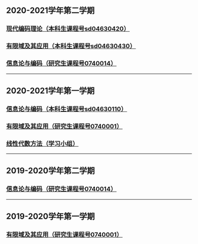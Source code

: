 ## 2020-2021学年第二学期
### [现代编码理论（本科生课程号sd04630420）](/MCT2021Spring.md)

### [有限域及其应用（本科生课程号sd04630430）](/FFTA2021Spring.md)

### [信息论与编码（研究生课程号0740014）](/InformationCoding2021Spring.md)

------

## 2020-2021学年第一学期
### [信息论与编码（本科生课程号sd04630110）](/InformationCoding2020Autumn.md)

### [有限域及其应用（研究生课程号0740001）](/FFTA2020Autumn.md)

### [线性代数方法（学习小组）](/study_group.md)

------

## 2019-2020学年第二学期
### [信息论与编码（研究生课程号0740014）](/InformationCoding2020Spring.md)

------

## 2019-2020学年第一学期
### [有限域及其应用（研究生课程号0740001）](/FFTA2019Autumn.md)
